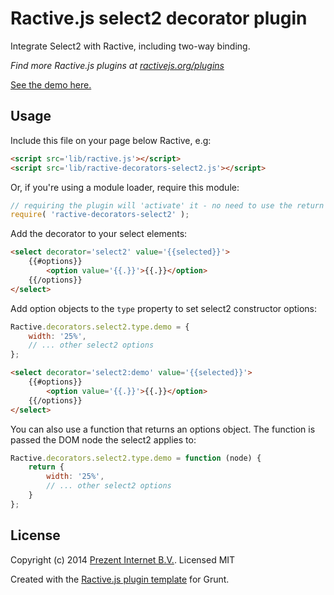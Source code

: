 Ractive.js select2 decorator plugin
======================================================

Integrate Select2 with Ractive, including two-way binding.

*Find more Ractive.js plugins at [ractivejs.org/plugins](http://ractivejs.org/plugins)*

[See the demo here.](http://prezent.github.io/ractive-decorators-select2/)

Usage
-----

Include this file on your page below Ractive, e.g:

```html
<script src='lib/ractive.js'></script>
<script src='lib/ractive-decorators-select2.js'></script>
```

Or, if you're using a module loader, require this module:

```js
// requiring the plugin will 'activate' it - no need to use the return value
require( 'ractive-decorators-select2' );
```

Add the decorator to your select elements:

```html
<select decorator='select2' value='{{selected}}'>
    {{#options}}
        <option value='{{.}}'>{{.}}</option>
    {{/options}}
</select>
```

Add option objects to the `type` property to set select2 constructor options:

```js
Ractive.decorators.select2.type.demo = {
    width: '25%',
    // ... other select2 options
};
```

```html
<select decorator='select2:demo' value='{{selected}}'>
    {{#options}}
        <option value='{{.}}'>{{.}}</option>
    {{/options}}
</select>
```

You can also use a function that returns an options object. The function is passed the DOM node the select2 applies to:

```js
Ractive.decorators.select2.type.demo = function (node) {
    return {
        width: '25%',
        // ... other select2 options
    }
};
```

License
-------

Copyright (c) 2014 [Prezent Internet B.V.](http://www.prezent.nl). Licensed MIT

Created with the [Ractive.js plugin template](https://github.com/ractivejs/plugin-template) for Grunt.
